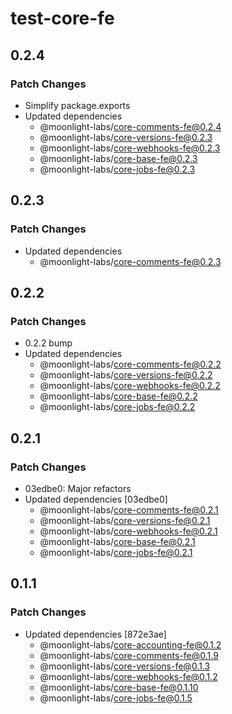 # test-core-fe

## 0.2.4

### Patch Changes

- Simplify package.exports
- Updated dependencies
  - @moonlight-labs/core-comments-fe@0.2.4
  - @moonlight-labs/core-versions-fe@0.2.3
  - @moonlight-labs/core-webhooks-fe@0.2.3
  - @moonlight-labs/core-base-fe@0.2.3
  - @moonlight-labs/core-jobs-fe@0.2.3

## 0.2.3

### Patch Changes

- Updated dependencies
  - @moonlight-labs/core-comments-fe@0.2.3

## 0.2.2

### Patch Changes

- 0.2.2 bump
- Updated dependencies
  - @moonlight-labs/core-comments-fe@0.2.2
  - @moonlight-labs/core-versions-fe@0.2.2
  - @moonlight-labs/core-webhooks-fe@0.2.2
  - @moonlight-labs/core-base-fe@0.2.2
  - @moonlight-labs/core-jobs-fe@0.2.2

## 0.2.1

### Patch Changes

- 03edbe0: Major refactors
- Updated dependencies [03edbe0]
  - @moonlight-labs/core-comments-fe@0.2.1
  - @moonlight-labs/core-versions-fe@0.2.1
  - @moonlight-labs/core-webhooks-fe@0.2.1
  - @moonlight-labs/core-base-fe@0.2.1
  - @moonlight-labs/core-jobs-fe@0.2.1

## 0.1.1

### Patch Changes

- Updated dependencies [872e3ae]
  - @moonlight-labs/core-accounting-fe@0.1.2
  - @moonlight-labs/core-comments-fe@0.1.9
  - @moonlight-labs/core-versions-fe@0.1.3
  - @moonlight-labs/core-webhooks-fe@0.1.2
  - @moonlight-labs/core-base-fe@0.1.10
  - @moonlight-labs/core-jobs-fe@0.1.5
